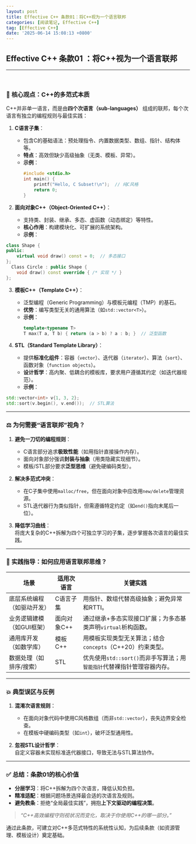```yaml
---
layout: post
title: Effective C++ 条款01：将C++视为一个语言联邦
categories: [阅读笔记, Effective C++]
tag: [Effective C++]
date: '2025-06-14 15:08:13 +0800'
---
```


## **Effective C++ 条款01 ：将C++视为一个语言联邦**

---

<br/>

### 🧩 **核心观点：C++的多范式本质**

C++并非单一语言，而是由**四个次语言（sub-languages）** 组成的联邦，每个次语言有独立的编程规则与最佳实践：  
1. **C语言子集**：  
   - 包含C的基础语法：预处理指令、内置数据类型、数组、指针、结构体等。  
   - **特点**：高效但缺少高级抽象（无类、模板、异常）。  
   - **示例**：  
     ```cpp
     #include <stdio.h>
     int main() {
         printf("Hello, C Subset!\n");  // 纯C风格
         return 0;
     }
     ```

2. **面向对象C++（Object-Oriented C++）**：  
   - 支持类、封装、继承、多态、虚函数（动态绑定）等特性。  
   - **核心作用**：构建模块化、可扩展的系统架构。  
   - **示例**：  

```cpp
class Shape {
public:
    virtual void draw() const = 0;  // 多态接口
};
  Class Circle : public Shape {
    void draw() const override { /* 实现 */ }
};
```

3. **模板C++（Template C++）**：  
   - 泛型编程（Generic Programming）与模板元编程（TMP）的基石。  
   - **优势**：编写类型无关的通用算法（如`std::vector<T>`）。  
   - **示例**：  
     ```cpp
     template<typename T>
     T max(T a, T b) { return (a > b) ? a : b; }  // 泛型函数
     ```

4. **STL（Standard Template Library）**：  
   - 提供**标准化组件**：容器（`vector`）、迭代器（`iterator`）、算法（`sort`）、函数对象（`function objects`）。  
   - **设计哲学**：高内聚、低耦合的模板库，要求用户遵循其约定（如迭代器规范）。  
   - **示例**： 
 
```cpp
std::vector<int> v{1, 3, 2};
std::sort(v.begin(), v.end());  // STL算法
```

---

### ⚖️ **为何需要“语言联邦”视角？**
1. **避免一刀切的编程规则**：  
   - C语言部分追求**极致性能**（如用指针直接操作内存）。  
   - 面向对象部分强调**封装与抽象**（用类隐藏实现细节）。  
   - 模板/STL部分要求**泛型思维**（避免硬编码类型）。

2. **解决多范式冲突**：  
   - 在C子集中使用`malloc/free`，但在面向对象中应改用`new/delete`管理资源。  
   - STL迭代器行为类似指针，但需遵循特定约定（如`end()`指向末尾后一位）。

3. **降低学习曲线**：  
   将庞大复杂的C++拆解为四个可独立学习的子集，逐步掌握各次语言的最佳实践。

---

### 🔧 **实践指导：如何应用语言联邦思维？**

| **场景**                   | **适用次语言** | **关键实践**                                                            |
| -------------------------- | -------------- | ----------------------------------------------------------------------- |
| 底层系统编程（如驱动开发） | C语言子集      | 用指针、数组代替高级抽象；避免异常和RTTI。                              |
| 业务逻辑建模（如GUI框架）  | 面向对象C++    | 通过继承+多态实现接口扩展；为多态基类声明`virtual`析构函数。            |
| 通用库开发（如数学库）     | 模板C++        | 用模板实现类型无关算法；结合`concepts`（C++20）约束类型。               |
| 数据处理（如排序/搜索）    | STL            | 优先使用`std::sort()`而非手写算法；用`智能指针`代替裸指针管理容器内存。 |

---

### 💥 **典型误区与反例**
1. **混淆次语言规则**：  
   - 在面向对象代码中使用C风格数组（而非`std::vector`），丧失边界安全检查。  
   - 在模板中硬编码类型（如`int`），破坏泛型通用性。

2. **忽视STL设计哲学**：  
   自定义容器未实现标准迭代器接口，导致无法与STL算法协作。

---

### ✅ **总结：条款01的核心价值**
- **分层学习**：将C++拆解为四个次语言，降低认知负担。  
- **精准适配**：根据问题场景选择最合适的次语言及规则。  
- **避免教条**：拒绝“全局最佳实践”，拥抱**上下文驱动的编程决策**。  

> *“C++高效编程守则视状况而变化，取决于你使用C++的哪一部分。”*   

通过此条款，可建立对C++多范式特性的系统性认知，为后续条款（如资源管理、模板设计）奠定基础。
